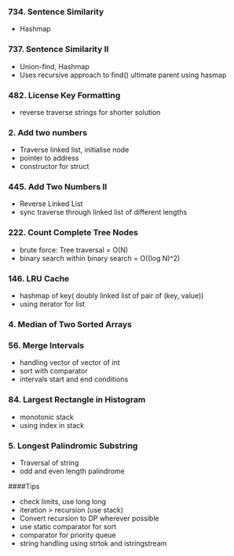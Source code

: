 ### 734. Sentence Similarity
- Hashmap

### 737. Sentence Similarity II
- Union-find, Hashmap
- Uses recursive approach to find() ultimate parent using hasmap

### 482. License Key Formatting
- reverse traverse strings for shorter solution

### 2. Add two numbers
- Traverse linked list, initialise node
- pointer to address
- constructor for struct

### 445. Add Two Numbers II
- Reverse Linked List
- sync traverse through linked list of different lengths

### 222. Count Complete Tree Nodes
- brute force: Tree traversal = O(N)
- binary search within binary search = O((log N)^2)

### 146. LRU Cache
- hashmap of key( doubly linked list of pair of (key, value))
- using iterator for list

### 4. Median of Two Sorted Arrays

### 56. Merge Intervals
- handling vector of vector of int
- sort with comparator
- intervals start and end conditions

### 84. Largest Rectangle in Histogram
- monotonic stack
- using index in stack

### 5. Longest Palindromic Substring
- Traversal of string
- odd and even length palindrome

####Tips
- check limits, use long long
- iteration > recursion (use stack)
- Convert recursion to DP wherever possible
- use static comparator for sort
- comparator for priority queue
- string handling using strtok and istringstream
